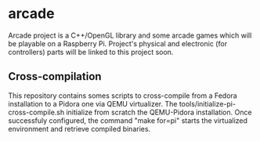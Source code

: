 arcade
======

Arcade project is a C++/OpenGL library and some arcade games which will be playable on a Raspberry Pi.
Project's physical and electronic (for controllers) parts will be linked to this project soon.

Cross-compilation
-----------------
This repository contains somes scripts to cross-compile from a Fedora installation to a Pidora one via QEMU virtualizer.
The tools/initialize-pi-cross-compile.sh initialize from scratch the QEMU-Pidora installation.
Once successfuly configured, the command "make <application> for=pi" starts the virtualized environment and retrieve compiled binaries.
